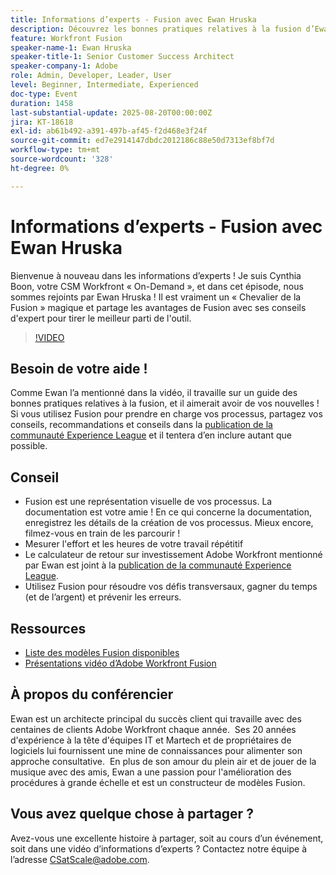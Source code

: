 ```yaml
---
title: Informations d’experts - Fusion avec Ewan Hruska
description: Découvrez les bonnes pratiques relatives à la fusion d’Ewan Hruska. Découvrez comment documenter, optimiser et mettre à l’échelle les workflows avec Adobe Workfront Fusion pour plus d’efficacité.
feature: Workfront Fusion
speaker-name-1: Ewan Hruska
speaker-title-1: Senior Customer Success Architect
speaker-company-1: Adobe
role: Admin, Developer, Leader, User
level: Beginner, Intermediate, Experienced
doc-type: Event
duration: 1458
last-substantial-update: 2025-08-20T00:00:00Z
jira: KT-18618
exl-id: ab61b492-a391-497b-af45-f2d468e3f24f
source-git-commit: ed7e2914147dbdc2012186c88e50d7313ef8bf7d
workflow-type: tm+mt
source-wordcount: '328'
ht-degree: 0%

---
```


# Informations d’experts - Fusion avec Ewan Hruska

Bienvenue à nouveau dans les informations d’experts !  Je suis Cynthia Boon, votre CSM Workfront « On-Demand », et dans cet épisode, nous sommes rejoints par Ewan Hruska ! Il est vraiment un « Chevalier de la Fusion » magique et partage les avantages de Fusion avec ses conseils d&#39;expert pour tirer le meilleur parti de l&#39;outil.

>[!VIDEO](https://video.tv.adobe.com/v/3470018/?learn=on&enablevpops&captions=fre_fr)

## Besoin de votre aide !

Comme Ewan l’a mentionné dans la vidéo, il travaille sur un guide des bonnes pratiques relatives à la fusion, et il aimerait avoir de vos nouvelles !  Si vous utilisez Fusion pour prendre en charge vos processus, partagez vos conseils, recommandations et conseils dans la [publication de la communauté Experience League](https://experienceleaguecommunities.adobe.com/t5/workfront-discussions/video-february-2024-workfront-expert-insights-fusion-with-ewan/td-p/657114?profile.language=fr) et il tentera d’en inclure autant que possible.

## Conseil

* Fusion est une représentation visuelle de vos processus. La documentation est votre amie ! En ce qui concerne la documentation, enregistrez les détails de la création de vos processus.  Mieux encore, filmez-vous en train de les parcourir !
* Mesurer l&#39;effort et les heures de votre travail répétitif
* Le calculateur de retour sur investissement Adobe Workfront mentionné par Ewan est joint à la [publication de la communauté Experience League](https://experienceleaguecommunities.adobe.com/t5/workfront-discussions/video-february-2024-workfront-expert-insights-fusion-with-ewan/td-p/657114?profile.language=fr).
* Utilisez Fusion pour résoudre vos défis transversaux, gagner du temps (et de l’argent) et prévenir les erreurs.

## Ressources

* [Liste des modèles Fusion disponibles](https://experienceleague.adobe.com/docs/workfront/using/adobe-workfront-fusion/scenarios-in-fusion/fusion-scenario-templates/currently-available-fusion-templates.html?lang=fr)
* [Présentations vidéo d’Adobe Workfront Fusion](https://experienceleague.adobe.com/docs/workfront/using/adobe-workfront-fusion/get-started-with-workfront-fusion/fusion-basics-videos.html?lang=fr)

## À propos du conférencier

Ewan est un architecte principal du succès client qui travaille avec des centaines de clients Adobe Workfront chaque année.  Ses 20 années d&#39;expérience à la tête d&#39;équipes IT et Martech et de propriétaires de logiciels lui fournissent une mine de connaissances pour alimenter son approche consultative.  En plus de son amour du plein air et de jouer de la musique avec des amis, Ewan a une passion pour l&#39;amélioration des procédures à grande échelle et est un constructeur de modèles Fusion.

## Vous avez quelque chose à partager ?

Avez-vous une excellente histoire à partager, soit au cours d’un événement, soit dans une vidéo d’informations d’experts ? Contactez notre équipe à l’adresse [CSatScale@adobe.com](mailto:CSatScale@adobe.com).
